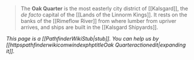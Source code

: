 > The **Oak Quarter** is the most easterly city district of [[Kalsgard]], the *de facto* capital of the [[Lands of the Linnorm Kings]]. It rests on the banks of the [[Rimeflow River]] from where lumber from upriver arrives, and ships are built in the [[Kalsgard Shipyards]].



*This page is a [[PathfinderWikiStub|stub]]. You can help us by [[httpspathfinderwikicomwindexphptitleOak Quarteractionedit|expanding it]].*








